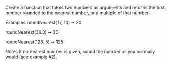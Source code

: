 Create a function that takes two numbers as arguments and returns the first number rounded to the nearest number, or a multiple of that number.

Examples
roundNearest(17, 10) ➞ 20

roundNearest(36.3) ➞ 36

roundNearest(123, 5) ➞ 125

Notes
If no nearest number is given, round the number as you normally would (see example #2).

